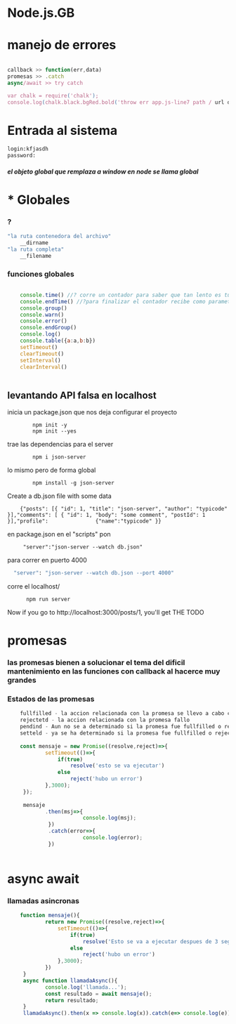 # Node.js.__GB__
# manejo de errores
```javascript

callback >> function(err,data)
promesas >> .catch
async/await >> try catch

var chalk = require('chalk');
console.log(chalk.black.bgRed.bold('throw err app.js-line7 path / url does not exist'),req.url);
```

# Entrada al sistema
```bash
login:kfjasdh
password:


```
<h5>el objeto global que remplaza a window en node se llama global</h5>


# * Globales
### ?
```bash
"la ruta contenedora del archivo"
    __dirname
"la ruta completa"
    __filename
```
### funciones globales
```javascript
    
    console.time() //? corre un contador para saber que tan lento es tu codigo como parametro recibe un str
    console.endTime() //?para finalizar el contador recibe como parametro el mismo str
    console.group()
    console.warn()
    console.error()
    console.endGroup()
    console.log()
    console.table({a:a,b:b})
    setTimeout()
    clearTimeout()
    setInterval()
    clearInterval()
    
```

## levantando API falsa en localhost

 inicia un package.json que nos deja configurar el proyecto
            
            npm init -y 
            npm init --yes

 trae las dependencias para el server
          
            npm i json-server
 lo mismo pero de forma global
  
            npm install -g json-server

Create a db.json file with some data

        {"posts": [{ "id": 1, "title": "json-server", "author": "typicode" }],"comments": [ { "id": 1, "body": "some comment", "postId": 1 }],"profile":               {"name":"typicode" }}

en package.json en el "scripts"
pon 

         "server":"json-server --watch db.json"

         
para correr en puerto 4000

```bash
  "server": "json-server --watch db.json --port 4000"
```
corre el localhost/

          npm run server

Now if you go to http://localhost:3000/posts/1, you'll get THE TODO

# promesas
### las promesas bienen a solucionar el tema del dificil mantenimiento en las funciones con callback al hacerce muy grandes
### Estados de las promesas
```javascript
    fullfilled - la accion relacionada con la promesa se llevo a cabo con exito
    rejectetd - la accion relacionada con la promesa fallo
    pendind - Aun no se a determinado si la promesa fue fullfilled o rejected
    setteld - ya se ha determinado si la promesa fue fullfilled o rejected
    
    const mensaje = new Promise((resolve,reject)=>{
            setTimeout(()=>{
                if(true)
                    resolve('esto se va ejecutar')
                else
                    reject('hubo un error')
            },3000);
     });
     
     mensaje
            .then(msj=>{
                        console.log(msj);
             })
             .catch(error=>{
                        console.log(error);
             })
    
```
# async await
### llamadas asincronas
```javascript
    function mensaje(){
            return new Promise((resolve,reject)=>{
                setTimeout(()=>{
                    if(true)
                        resolve('Esto se va a ejecutar despues de 3 segunds')
                    else
                        reject('hubo un error')
                },3000);
            })
     }
     async function llamadaAsync(){
            console.log('llamada...');
            const resultado = await mensaje();
            return resultado;
     }
     llamadaAsync().then(x => console.log(x)).catch(e=> console.log(e));
```
